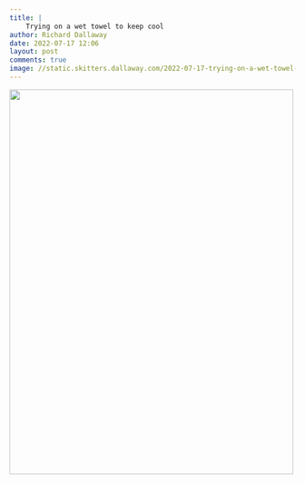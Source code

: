```yaml
---
title: |
    Trying on a wet towel to keep cool
author: Richard Dallaway
date: 2022-07-17 12:06
layout: post
comments: true
image: //static.skitters.dallaway.com/2022-07-17-trying-on-a-wet-towel-to-keep-cool-fullsize-0.jpeg
---
```


<a href="//static.skitters.dallaway.com/2022-07-17-trying-on-a-wet-towel-to-keep-cool-fullsize-0.jpeg"><img src="//static.skitters.dallaway.com/2022-07-17-trying-on-a-wet-towel-to-keep-cool-thumb-0.jpeg" width="500" height="678"></a>



